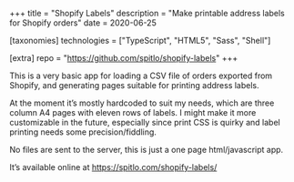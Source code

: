 +++
title = "Shopify Labels"
description = "Make printable address labels for Shopify orders"
date = 2020-06-25

[taxonomies]
technologies = ["TypeScript", "HTML5", "Sass", "Shell"]

[extra]
repo = "https://github.com/spitlo/shopify-labels"
+++

This is a very basic app for loading a CSV file of orders exported from Shopify, and generating pages suitable for printing address labels.

At the moment it’s mostly hardcoded to suit my needs, which are three column A4 pages with eleven rows of labels. I might make it more customizable in the future, especially since print CSS is quirky and label printing needs some precision/fiddling.

No files are sent to the server, this is just a one page html/javascript app.

It’s available online at <https://spitlo.com/shopify-labels/>

